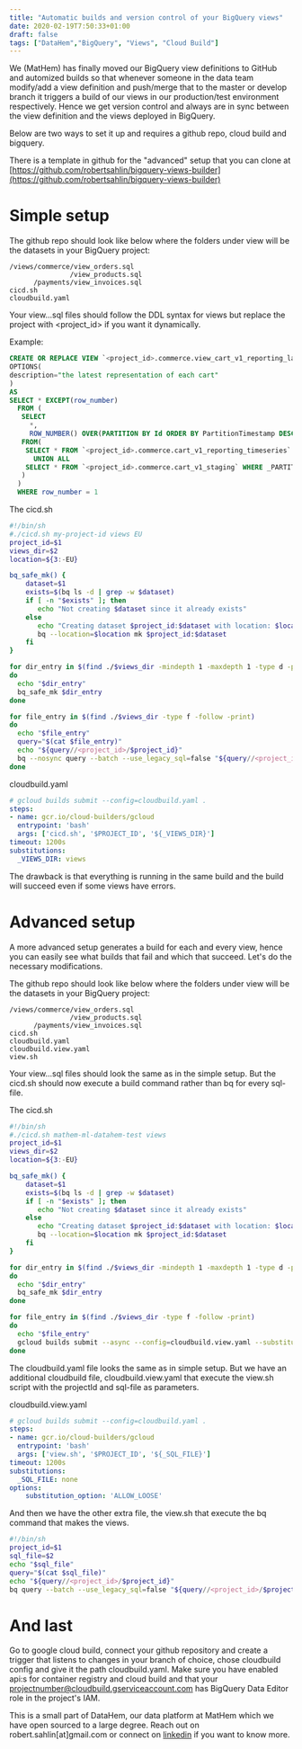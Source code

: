 ```yaml
---
title: "Automatic builds and version control of your BigQuery views"
date: 2020-02-19T7:50:33+01:00
draft: false
tags: ["DataHem","BigQuery", "Views", "Cloud Build"]
---
```


We (MatHem) has finally moved our BigQuery view definitions to GitHub and automized builds so that whenever someone in the data team modify/add a view definition and push/merge that to the master or develop branch it triggers a build of our views in our production/test environment respectively. Hence we get version control and always are in sync between the view definition and the views deployed in BigQuery.

Below are two ways to set it up and requires a github repo, cloud build and bigquery.

There is a template in github for the "advanced" setup that you can clone at [https://github.com/robertsahlin/bigquery-views-builder](https://github.com/robertsahlin/bigquery-views-builder)

# Simple setup

The github repo should look like below where the folders under view will be the datasets in your BigQuery project:
```
/views/commerce/view_orders.sql
               /view_products.sql
      /payments/view_invoices.sql
cicd.sh
cloudbuild.yaml
```
Your view...sql files should follow the DDL syntax for views but replace the project with <project_id> if you want it dynamically.

Example:
```sql
CREATE OR REPLACE VIEW `<project_id>.commerce.view_cart_v1_reporting_latest`
OPTIONS(
description="the latest representation of each cart"
)
AS
SELECT * EXCEPT(row_number)
  FROM (
   SELECT
     *,
     ROW_NUMBER() OVER(PARTITION BY Id ORDER BY PartitionTimestamp DESC) row_number
   FROM(
    SELECT * FROM `<project_id>.commerce.cart_v1_reporting_timeseries`
      UNION ALL
    SELECT * FROM `<project_id>.commerce.cart_v1_staging` WHERE _PARTITIONDATE >= DATE_SUB(CURRENT_DATE(), INTERVAL 2 DAY)
   )
  ) 
  WHERE row_number = 1
```

The cicd.sh
```bash
#!/bin/sh
#./cicd.sh my-project-id views EU
project_id=$1
views_dir=$2
location=${3:-EU}  

bq_safe_mk() {
    dataset=$1
    exists=$(bq ls -d | grep -w $dataset)
    if [ -n "$exists" ]; then
       echo "Not creating $dataset since it already exists"
    else
       echo "Creating dataset $project_id:$dataset with location: $location"
       bq --location=$location mk $project_id:$dataset
    fi
}

for dir_entry in $(find ./$views_dir -mindepth 1 -maxdepth 1 -type d -printf '%f\n')
do
  echo "$dir_entry"
  bq_safe_mk $dir_entry
done

for file_entry in $(find ./$views_dir -type f -follow -print)
do
  echo "$file_entry"
  query="$(cat $file_entry)"
  echo "${query//<project_id>/$project_id}"
  bq --nosync query --batch --use_legacy_sql=false "${query//<project_id>/$project_id}"
done
```

cloudbuild.yaml
```yaml
# gcloud builds submit --config=cloudbuild.yaml .
steps:
- name: gcr.io/cloud-builders/gcloud
  entrypoint: 'bash'
  args: ['cicd.sh', '$PROJECT_ID', '${_VIEWS_DIR}']
timeout: 1200s
substitutions:
  _VIEWS_DIR: views
```
The drawback is that everything is running in the same build and the build will succeed even if some views have errors.

# Advanced setup
A more advanced setup generates a build for each and every view, hence you can easily see what builds that fail and which that succeed. Let's do the necessary modifications.

The github repo should look like below where the folders under view will be the datasets in your BigQuery project:
```
/views/commerce/view_orders.sql
               /view_products.sql
      /payments/view_invoices.sql
cicd.sh
cloudbuild.yaml
cloudbuild.view.yaml
view.sh
```
Your view...sql files should look the same as in the simple setup. But the cicd.sh should now execute a build command rather than bq for every sql-file.

The cicd.sh
```bash
#!/bin/sh
#./cicd.sh mathem-ml-datahem-test views
project_id=$1
views_dir=$2
location=${3:-EU}  

bq_safe_mk() {
    dataset=$1
    exists=$(bq ls -d | grep -w $dataset)
    if [ -n "$exists" ]; then
       echo "Not creating $dataset since it already exists"
    else
       echo "Creating dataset $project_id:$dataset with location: $location"
       bq --location=$location mk $project_id:$dataset
    fi
}

for dir_entry in $(find ./$views_dir -mindepth 1 -maxdepth 1 -type d -printf '%f\n')
do
  echo "$dir_entry"
  bq_safe_mk $dir_entry
done

for file_entry in $(find ./$views_dir -type f -follow -print)
do
  echo "$file_entry"
  gcloud builds submit --async --config=cloudbuild.view.yaml --substitutions=_SQL_FILE="$file_entry" . 
done
```

The cloudbuild.yaml file looks the same as in simple setup. But we have an additional cloudbuild file, cloudbuild.view.yaml that execute the view.sh script with the projectId and sql-file as parameters.

cloudbuild.view.yaml
```yaml
# gcloud builds submit --config=cloudbuild.yaml .
steps:
- name: gcr.io/cloud-builders/gcloud
  entrypoint: 'bash'
  args: ['view.sh', '$PROJECT_ID', '${_SQL_FILE}']
timeout: 1200s
substitutions:
  _SQL_FILE: none
options:
    substitution_option: 'ALLOW_LOOSE'
```
And then we have the other extra file, the view.sh that execute the bq command that makes the views.

```bash
#!/bin/sh
project_id=$1
sql_file=$2
echo "$sql_file"
query="$(cat $sql_file)"
echo "${query//<project_id>/$project_id}"
bq query --batch --use_legacy_sql=false "${query//<project_id>/$project_id}"
```

# And last
Go to google cloud build, connect your github repository and create a trigger that listens to changes in your branch of choice, chose cloudbuild config and give it the path cloudbuild.yaml. Make sure you have enabled api:s for container registry and cloud build and that your projectnumber@cloudbuild.gserviceaccount.com has BigQuery Data Editor role in the project's IAM.

This is a small part of DataHem, our data platform at MatHem which we have open sourced to a large degree. Reach out on robert.sahlin[at]gmail.com or connect on [linkedin](https://www.linkedin.com/in/robertsahlin/) if you want to know more.
